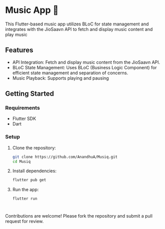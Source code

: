 # Music App 🎵

This Flutter-based music app utilizes BLoC for state management and integrates with the JioSaavn API to fetch and display music content and play music 
## Features

- API Integration: Fetch and display music content from the JioSaavn API.
- BLoC State Management: Uses BLoC (Business Logic Component) for efficient state management and separation of concerns.
- Music Playback: Supports playing and pausing
## Getting Started

### Requirements

- Flutter SDK
- Dart

### Setup

1. Clone the repository:
   ```bash
   git clone https://github.com/AnandhuA/Musiq.git
   cd Musiq

2. Install dependencies:
   ```bash
   flutter pub get
3. Run the app:
   ```bash
   flutter run
#
#
#
Contributions are welcome! Please fork the repository and submit a pull request for review.
